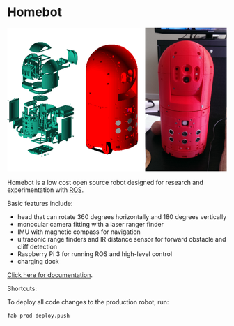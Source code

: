 Homebot
============================================================

<img src="docs/img/bot/banner.png?raw=true" />

Homebot is a low cost open source robot designed for research and experimentation with [ROS](http://www.ros.org/).

Basic features include:

* head that can rotate 360 degrees horizontally and 180 degrees vertically
* monocular camera fitting with a laser ranger finder
* IMU with magnetic compass for navigation
* ultrasonic range finders and IR distance sensor for forward obstacle and cliff detection
* Raspberry Pi 3 for running ROS and high-level control
* charging dock

[Click here for documentation](http://chrisspen.github.io/homebot).

Shortcuts:

To deploy all code changes to the production robot, run:

    fab prod deploy.push
